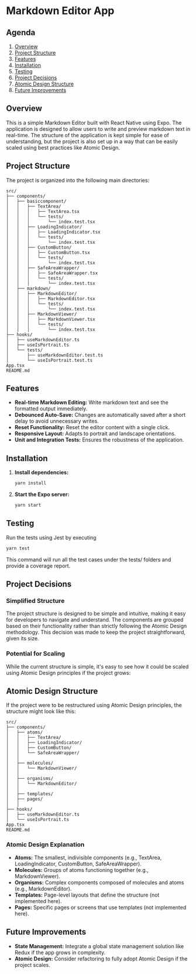 # Markdown Editor App

## Agenda
1. [Overview](#overview)
2. [Project Structure](#project-structure)
3. [Features](#features)
4. [Installation](#installation)
5. [Testing](#testing)
6. [Project Decisions](#project-decisions)
7. [Atomic Design Structure](#atomic-design-structure)
8. [Future Improvements](#future-improvements)

## Overview

This is a simple Markdown Editor built with React Native using Expo. The application is designed to allow users to write and preview markdown text in real-time. The structure of the application is kept simple for ease of understanding, but the project is also set up in a way that can be easily scaled using best practices like Atomic Design.

## Project Structure

The project is organized into the following main directories:

```
src/
├── components/
│   ├── basiccomponent/
│   │   ├── TextArea/
│   │   │   ├── TextArea.tsx
│   │   │   └── tests/
│   │   │       └── index.test.tsx
│   │   ├── LoadingIndicator/
│   │   │   ├── LoadingIndicator.tsx
│   │   │   └── tests/
│   │   │       └── index.test.tsx
│   │   ├── CustomButton/
│   │   │   ├── CustomButton.tsx
│   │   │   └── tests/
│   │   │       └── index.test.tsx
│   │   ├── SafeAreaWrapper/
│   │   │   ├── SafeAreaWrapper.tsx
│   │   │   └── tests/
│   │   │       └── index.test.tsx
│   ├── markdown/
│   │   ├── MarkdownEditor/
│   │   │   ├── MarkdownEditor.tsx
│   │   │   └── tests/
│   │   │       └── index.test.tsx
│   │   ├── MarkdownViewer/
│   │   │   ├── MarkdownViewer.tsx
│   │   │   └── tests/
│   │   │       └── index.test.tsx
├── hooks/
│   ├── useMarkdownEditor.ts
│   ├── useIsPortrait.ts
│   └── tests/
│       ├── useMarkdownEditor.test.ts
│       └── useIsPortrait.test.ts
App.tsx
README.md
```

## Features

- **Real-time Markdown Editing:** Write markdown text and see the formatted output immediately.
- **Debounced Auto-Save:** Changes are automatically saved after a short delay to avoid unnecessary writes.
- **Reset Functionality:** Reset the editor content with a single click.
- **Responsive Layout:** Adapts to portrait and landscape orientations.
- **Unit and Integration Tests:** Ensures the robustness of the application.

## Installation

1. **Install dependencies:**
   ```sh
   yarn install
   ```

2. **Start the Expo server:**
   ```sh
   yarn start
   ```

## Testing

Run the tests using Jest by executing

```sh
yarn test
```
This command will run all the test cases under the tests/ folders and provide a coverage report.

## Project Decisions
### Simplified Structure

The project structure is designed to be simple and intuitive, making it easy for developers to navigate and understand. The components are grouped based on their functionality rather than strictly following the Atomic Design methodology. This decision was made to keep the project straightforward, given its size.

### Potential for Scaling
While the current structure is simple, it's easy to see how it could be scaled using Atomic Design principles if the project grows:

## Atomic Design Structure
If the project were to be restructured using Atomic Design principles, the structure might look like this:


```
src/
├── components/
│   ├── atoms/
│   │   ├── TextArea/
│   │   ├── LoadingIndicator/
│   │   ├── CustomButton/
│   │   └── SafeAreaWrapper/
│   │
│   ├── molecules/
│   │   └── MarkdownViewer/
│   │
│   ├── organisms/
│   │   └── MarkdownEditor/
│   │
│   ├── templates/
│   ├── pages/
│   │
├── hooks/
│   ├── useMarkdownEditor.ts
│   └── useIsPortrait.ts
App.tsx
README.md
```
### Atomic Design Explanation

- **Atoms:** The smallest, indivisible components (e.g., TextArea, LoadingIndicator, CustomButton, SafeAreaWrapper).
- **Molecules:** Groups of atoms functioning together (e.g., MarkdownViewer).
- **Organisms:** Complex components composed of molecules and atoms (e.g., MarkdownEditor).
- **Templates:** Page-level layouts that define the structure (not implemented here).
- **Pages:** Specific pages or screens that use templates (not implemented here).

## Future Improvements
- **State Management:** Integrate a global state management solution like Redux if the app grows in complexity.
- **Atomic Design:** Consider refactoring to fully adopt Atomic Design if the project scales.